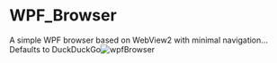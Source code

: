# WPF_Browser
A simple WPF browser based on WebView2 with minimal navigation...
Defaults to DuckDuckGo![wpfBrowser](https://user-images.githubusercontent.com/11293898/211432085-87977ef1-e0cd-483f-aee4-073a6b63c96d.png)
